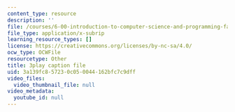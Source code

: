 ```yaml
---
content_type: resource
description: ''
file: /courses/6-00-introduction-to-computer-science-and-programming-fall-2008/3a139fc857230c050044162bfc7c9dff_DkPsD58nUIE.srt
file_type: application/x-subrip
learning_resource_types: []
license: https://creativecommons.org/licenses/by-nc-sa/4.0/
ocw_type: OCWFile
resourcetype: Other
title: 3play caption file
uid: 3a139fc8-5723-0c05-0044-162bfc7c9dff
video_files:
  video_thumbnail_file: null
video_metadata:
  youtube_id: null
---
```

